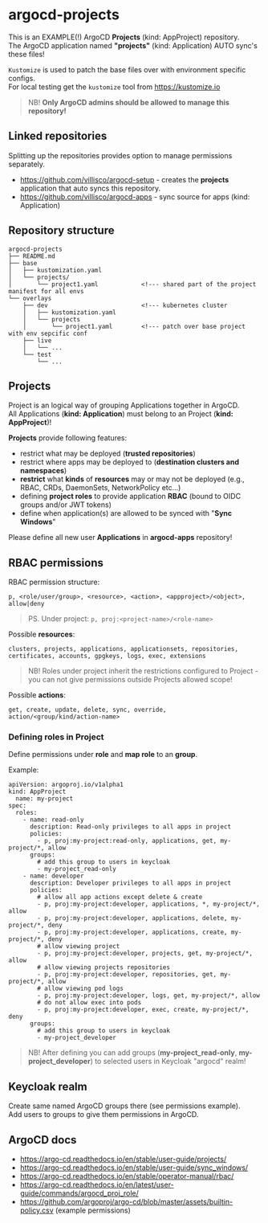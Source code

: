 # argocd-projects

This is an EXAMPLE(!) ArgoCD __Projects__ (kind: AppProject) repository.\
The ArgoCD application named __"projects"__ (kind: Application) AUTO sync's these files!

`Kustomize` is used to patch the base files over with environment specific configs.\
For local testing get the `kustomize` tool from https://kustomize.io

> NB! __Only ArgoCD admins should be allowed to manage this repository!__

## Linked repositories

Splitting up the repositories provides option to manage permissions separately.

- https://github.com/villisco/argocd-setup - creates the __projects__ application that auto syncs this repository.
- https://github.com/villisco/argocd-apps - sync source for apps (kind: Application)


## Repository structure

```
argocd-projects
├── README.md
├── base
│   ├── kustomization.yaml
│   └── projects/
│       └── project1.yaml            <!--- shared part of the project manifest for all envs
└── overlays
    ├── dev                          <!--- kubernetes cluster
    │   ├── kustomization.yaml
    │   └── projects
    │       └── project1.yaml        <!--- patch over base project with env sepcific conf
    ├── live
    │   └── ...
    └── test
        └── ...
```

## Projects

Project is an logical way of grouping Applications together in ArgoCD.\
All Applications (__kind: Application__) must belong to an Project (__kind: AppProject__)!

__Projects__ provide following features:
- restrict what may be deployed (__trusted repositories__)
- restrict where apps may be deployed to (__destination clusters and namespaces__)
- __restrict__ what __kinds__ of __resources__ may or may not be deployed (e.g., RBAC, CRDs, DaemonSets, NetworkPolicy etc…)
- defining __project roles__ to provide application __RBAC__ (bound to OIDC groups and/or JWT tokens)
- define when application(s) are allowed to be synced with "__Sync Windows__"

Please define all new user __Applications__ in __argocd-apps__ repository!

## RBAC permissions

RBAC permission structure:
```
p, <role/user/group>, <resource>, <action>, <appproject>/<object>, allow|deny
```

> PS. Under project: `p, proj:<project-name>/<role-name>`

Possible __resources__:
```
clusters, projects, applications, applicationsets, repositories, certificates, accounts, gpgkeys, logs, exec, extensions
```

> NB! Roles under project inherit the restrictions configured to Project - you can not give permissions outside Projects allowed scope!

Possible __actions__:
```
get, create, update, delete, sync, override, action/<group/kind/action-name>
```

### Defining roles in Project

Define permissions under __role__ and __map role__ to an __group__.

Example:
```
apiVersion: argoproj.io/v1alpha1
kind: AppProject
  name: my-project
spec:
  roles:
    - name: read-only
      description: Read-only privileges to all apps in project
      policies:
        - p, proj:my-project:read-only, applications, get, my-project/*, allow
      groups:
        # add this group to users in keycloak
        - my-project_read-only
    - name: developer
      description: Developer privileges to all apps in project
      policies:
        # allow all app actions except delete & create
        - p, proj:my-project:developer, applications, *, my-project/*, allow
        - p, proj:my-project:developer, applications, delete, my-project/*, deny
        - p, proj:my-project:developer, applications, create, my-project/*, deny
        # allow viewing project
        - p, proj:my-project:developer, projects, get, my-project/*, allow
        # allow viewing projects repositories
        - p, proj:my-project:developer, repositories, get, my-project/*, allow
        # allow viewing pod logs
        - p, proj:my-project:developer, logs, get, my-project/*, allow
        # do not allow exec into pods
        - p, proj:my-project:developer, exec, create, my-project/*, deny
      groups:
        # add this group to users in keycloak
        - my-project_developer
```

> NB! After defining you can add groups (__my-project_read-only__, __my-project_developer__) to selected users in Keycloak "argocd" realm!

## Keycloak realm

Create same named ArgoCD groups there (see permissions example).\
Add users to groups to give them permissions in ArgoCD.

## ArgoCD docs

- https://argo-cd.readthedocs.io/en/stable/user-guide/projects/
- https://argo-cd.readthedocs.io/en/stable/user-guide/sync_windows/
- https://argo-cd.readthedocs.io/en/stable/operator-manual/rbac/
- https://argo-cd.readthedocs.io/en/latest/user-guide/commands/argocd_proj_role/
- https://github.com/argoproj/argo-cd/blob/master/assets/builtin-policy.csv (example permissions)